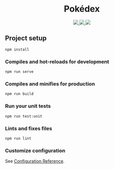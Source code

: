 <h1 align="center">Pokédex</h1>

<p align="center">
  <a href='https://travis-ci.org/luiztsmelo/pokedex'>
    <img src='https://travis-ci.org/luiztsmelo/pokedex.svg?branch=master'/>
  </a>
  <a href='https://coveralls.io/github/luiztsmelo/pokedex?branch=master'>
    <img src='https://coveralls.io/repos/github/luiztsmelo/pokedex/badge.svg?branch=master'/>
  </a>
  <a href="http://standardjs.com/">
    <img src="https://img.shields.io/badge/code%20style-standard-brightgreen.svg">
  </a>
</p>

## Project setup
```
npm install
```

### Compiles and hot-reloads for development
```
npm run serve
```

### Compiles and minifies for production
```
npm run build
```

### Run your unit tests
```
npm run test:unit
```

### Lints and fixes files
```
npm run lint
```

### Customize configuration
See [Configuration Reference](https://cli.vuejs.org/config/).
